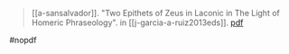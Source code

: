 > [[a-sansalvador]]. "Two Epithets of Zeus in Laconic in The Light of Homeric Phraseology". in [[j-garcia-a-ruiz2013eds]]. [pdf](a/a-sansalvador2013.pdf)

#nopdf 